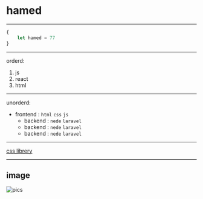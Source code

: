# hamed
---

```javascript
{
    let hamed = 77
}
```
___
orderd:
1. js
2. react
3. html
____
unorderd:
- frontend : `html` `css` `js`
    - backend : `nede` `laravel`
    - backend : `nede` `laravel`
    - backend : `nede` `laravel`
 _____
 [css librery](https://css.com)
 ___
 ## image
 ![pics](https://images.app.goo.gl/v8LdBAC3G7asQGNe7)
